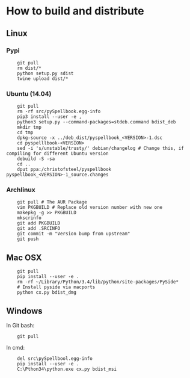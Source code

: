 How to build and distribute
===========================

Linux
-----

### Pypi

        git pull
        rm dist/*
        python setup.py sdist
        twine upload dist/*

### Ubuntu (14.04)

        git pull
        rm -rf src/pySpellbook.egg-info
        pip3 install --user -e ,
        python3 setup.py --command-packages=stdeb.command bdist_deb
        mkdir tmp
        cd tmp
        dpkg-source -x ../deb_dist/pyspellbook_<VERSION>-1.dsc
        cd pyspelllbook-<VERSION>
        sed -i 's/unstable/trusty/' debian/changelog # Change this, if compiling for different Ubuntu version
        debuild -S -sa
        cd ..
        dput ppa:/christofsteel/pyspellbook pyspellbook_<VERSION>-1_source.changes

### Archlinux

        git pull # The AUR Package
        vim PKGBUILD # Replace old version number with new one
        makepkg -g >> PKGBUILD
        mkscrinfo
        git add PKGBUILD
        git add .SRCINFO
        git commit -m "Version bump from upstream"
        git push

Mac OSX
-------

        git pull
        pip install --user -e .
        rm -rf ~/Library/Python/3.4/lib/python/site-packages/PySide*
        # Install pyside via macports
        python cx.py bdist_dmg

Windows
-------

In Git bash:

        git pull
        
In cmd:

        del src\pySpellbool.egg-info
        pip install --user -e .
        C:\Pthon34\python.exe cx.py bdist_msi
